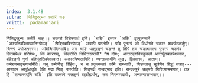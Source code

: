 ```yaml
---
index:  3.1.48
sutra:  णिश्रिद्रुस्रुभ्यः कर्तरि चङ्
vritti:  padamanjari
---
```


	णिश्रिद्रुस्रुभ्यः कर्तरि चङ्।। चकारो विशेषणार्थ इति। `चङि` इत्यत्र `अङि` इत्युच्यमाने `अस्यतिवक्तिख्यातिभ्योऽङ्` `षिद्भिदादिभ्योऽङ्` अत्रापि प्राप्नोति। यदि पुनरयं ङो विधीयते चकारः शक्योऽकर्तुम्। चिन्त्यं प्रयोजनमस्य। अशिश्रियदित्यादि। अत्र चङि धातुरङ्गं चङन्तं तु तिपि तत्र चङाश्रयस्य गुणस्य चङमेव ङितमपेक्ष्य प्रतिषेधः, किं कारणम्, क्ङितीति निमित्तसप्तमी? नैष दोषः; अन्तरङ्गवियङुवङौ अन्तर्भूतचङपेक्षत्वात्, बहिरङ्गो गुणो बहिर्भूततिबपेक्षत्वात्। अकारयिषातामिति। ण्यन्तात्कर्मणि लुङ्, द्विवचनम्, आताम्। कमेरुपसङ्ख्यानमिति। ननु कमेर्णिङ् विहितः, न च प्रकृत्यन्तरं कमिः सम्भवति, णिङन्तात्तु सूत्रेणैव सिद्धं तत्राह---आयादय आर्द्धधातुके वेति यदा णिङ् नास्तीति। णिङ्पक्षे सन्वद्भाव इति। सन्वत्सूत्रे चङ्परो णिरित्याश्रयणात्। तत्र हि `सन्वल्लघुनि चङि` इति वक्तव्ये परग्रहणं बहुब्रीह्यर्थम्, तत्र णिरन्यपदार्थः, अन्यस्यासम्भवात्।।
